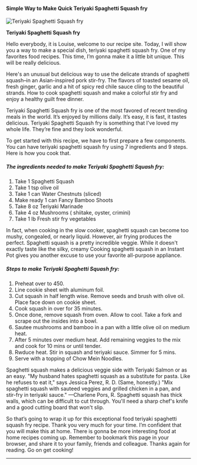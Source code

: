             

#### Simple Way to Make Quick Teriyaki Spaghetti Squash fry

![Teriyaki Spaghetti Squash fry](https://img-global.cpcdn.com/recipes/5431802951892992/751x532cq70/teriyaki-spaghetti-squash-fry-recipe-main-photo.jpg)

**Teriyaki Spaghetti Squash fry**

Hello everybody, it is Louise, welcome to our recipe site. Today, I will show you a way to make a special dish, teriyaki spaghetti squash fry. One of my favorites food recipes. This time, I’m gonna make it a little bit unique. This will be really delicious.

Here's an unusual but delicious way to use the delicate strands of spaghetti squash–in an Asian-inspired pork stir-fry. The flavors of toasted sesame oil, fresh ginger, garlic and a hit of spicy red chile sauce cling to the beautiful strands. How to cook spaghetti squash and make a colorful stir fry and enjoy a healthy guilt free dinner.

Teriyaki Spaghetti Squash fry is one of the most favored of recent trending meals in the world. It’s enjoyed by millions daily. It’s easy, it is fast, it tastes delicious. Teriyaki Spaghetti Squash fry is something that I’ve loved my whole life. They’re fine and they look wonderful.

To get started with this recipe, we have to first prepare a few components. You can have teriyaki spaghetti squash fry using 7 ingredients and 9 steps. Here is how you cook that.

##### The ingredients needed to make Teriyaki Spaghetti Squash fry:

1.  Take 1 Spaghetti Squash
2.  Take 1 tsp olive oil
3.  Take 1 can Water Chestnuts (sliced)
4.  Make ready 1 can Fancy Bamboo Shoots
5.  Take 8 oz Teriyaki Marinade
6.  Take 4 oz Mushrooms ( shiitake, oyster, crimini)
7.  Take 1 lb Fresh stir fry vegetables

In fact, when cooking in the slow cooker, spaghetti squash can become too mushy, congealed, or nearly liquid. However, air frying produces the perfect. Spaghetti squash is a pretty incredible veggie. While it doesn't exactly taste like the silky, creamy Cooking spaghetti squash in an Instant Pot gives you another excuse to use your favorite all-purpose appliance.

##### Steps to make Teriyaki Spaghetti Squash fry:

1.  Preheat over to 450.
2.  Line cookie sheet with aluminum foil.
3.  Cut squash in half length wise. Remove seeds and brush with olive oil. Place face down on cookie sheet.
4.  Cook squash in over for 35 minutes.
5.  Once done, remove squash from oven. Allow to cool. Take a fork and scrape out the insides into a bowl.
6.  Sautee mushrooms and bamboo in a pan with a little olive oil on medium heat.
7.  After 5 minutes over medium heat. Add remaining veggies to the mix and cook for 10 mins or until tender.
8.  Rwduce heat. Stir in squash and teriyaki sauce. Simmer for 5 mins.
9.  Serve with a topping of Chow Mein Noodles.

Spaghetti squash makes a delicious veggie side with Teriyaki Salmon or as an easy. "My husband hates spaghetti squash as a substitute for pasta. Like he refuses to eat it," says Jessica Perez, R. D. (Same, honestly.) "Mix spaghetti squash with sauteed veggies and grilled chicken in a pan, and stir-fry in teriyaki sauce." —Charlene Pors, R. Spaghetti squash has thick walls, which can be difficult to cut through. You'll need a sharp chef's knife and a good cutting board that won't slip.

So that’s going to wrap it up for this exceptional food teriyaki spaghetti squash fry recipe. Thank you very much for your time. I’m confident that you will make this at home. There is gonna be more interesting food at home recipes coming up. Remember to bookmark this page in your browser, and share it to your family, friends and colleague. Thanks again for reading. Go on get cooking!

* * *